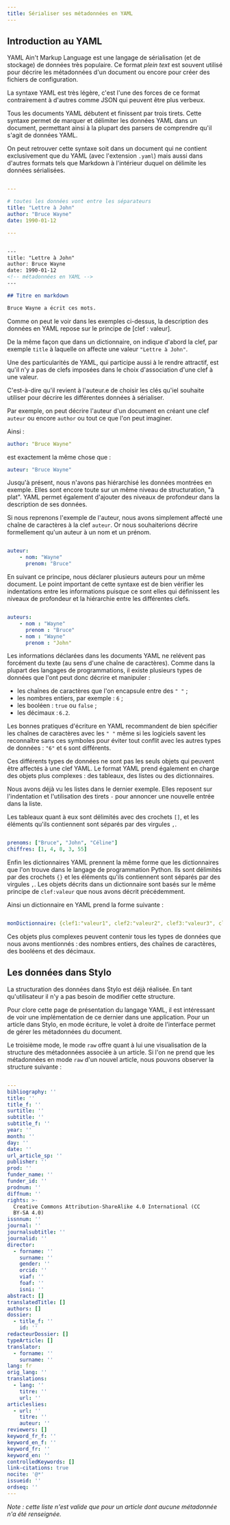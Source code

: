 ```yaml
---
title: Sérialiser ses métadonnées en YAML
---
```


## Introduction au YAML

YAML Ain't Markup Language est une langage de sérialisation (et de stockage) de données très populaire.
Ce format _plein text_ est souvent utilisé pour décrire les métadonnées d'un document ou encore pour créer des fichiers de configuration.

La syntaxe YAML est très légère, c'est l'une des forces de ce format contrairement à d'autres comme JSON qui peuvent être plus verbeux.

Tous les documents YAML débutent et finissent par trois tirets.
Cette syntaxe permet de marquer et délimiter les données YAML dans un document, permettant ainsi à la plupart des parsers de comprendre qu'il s'agit de données YAML.

On peut retrouver cette syntaxe soit dans un document qui ne contient exclusivement que du YAML (avec l'extension `.yaml`) mais aussi dans d'autres formats tels que Markdown à l'intérieur duquel on délimite les données sérialisées.

```yaml

---

# toutes les données vont entre les séparateurs
title: "Lettre à John"
author: "Bruce Wayne"
date: 1990-01-12

---


```


```md

---
title: "Lettre à John"
author: Bruce Wayne
date: 1990-01-12
<!-- métadonnées en YAML -->
---

## Titre en markdown

Bruce Wayne a écrit ces mots. 


```

Comme on peut le voir dans les exemples ci-dessus, la description des données en YAML repose sur le principe de \[clef : valeur\].

De la même façon que dans un dictionnaire, on indique d'abord la clef, par exemple `title` à laquelle on affecte une valeur `"Lettre à John"`.

Une des particularités de YAML, qui participe aussi à le rendre attractif, est qu'il n'y a pas de clefs imposées dans le choix d'association d'une clef à une valeur. 

C'est-à-dire qu'il revient à l'auteur.e de choisir les clés qu'iel souhaite utiliser pour décrire les différentes données à sérialiser.

Par exemple, on peut décrire l'auteur d'un document en créant une clef `auteur` ou encore `author` ou tout ce que l'on peut imaginer.

Ainsi : 

```yaml
author: "Bruce Wayne"

```
est exactement la même chose que :

```yaml
auteur: "Bruce Wayne"

```

Jusqu'à présent, nous n'avons pas hiérarchisé les données montrées en exemple.
Elles sont encore toute sur un même niveau de structuration, "à plat".
YAML permet également d'ajouter des niveaux de profondeur dans la description de ses données.

Si nous reprenons l'exemple de l'auteur, nous avons simplement affecté une chaîne de caractères à la clef `auteur`.
Or nous souhaiterions décrire formellement qu'un auteur à un nom et un prénom.

```yaml

auteur:
    - nom: "Wayne"
      prenom: "Bruce"

```

En suivant ce principe, nous déclarer plusieurs auteurs pour un même document.
Le point important de cette syntaxe est de bien vérifier les indentations entre les informations puisque ce sont elles qui définissent les niveaux de profondeur et la hiérarchie entre les différentes clefs. 

```yaml

auteurs: 
    - nom : "Wayne"
      prenom : "Bruce" 
    - nom : "Wayne"
      prenom : "John"

```

Les informations déclarées dans les documents YAML ne relévent pas forcément du texte (au sens d'une chaîne de caractères).
Comme dans la plupart des langages de programmations, il existe plusieurs types de données que l'ont peut donc décrire et manipuler : 

- les chaînes de caractères que l'on encapsule entre des `" "` ;
- les nombres entiers, par exemple : `6` ;
- les booléen : `true` ou `false` ;
- les décimaux : `6.2`.

Les bonnes pratiques d'écriture en YAML recommandent de bien spécifier les chaînes de caractères avec les `" "` même si les logiciels savent les reconnaître sans ces symboles pour éviter tout conflit avec les autres types de données : `"6"` et `6` sont différents.

Ces différents types de données ne sont pas les seuls objets qui peuvent être affectés à une clef YAML.
Le format YAML prend également en charge des objets plus complexes : des tableaux, des listes ou des dictionnaires.

Nous avons déjà vu les listes dans le dernier exemple.
Elles reposent sur l'indentation et l'utilisation des tirets `-` pour annoncer une nouvelle entrée dans la liste.

Les tableaux quant à eux sont délimités avec des crochets `[]`, et les éléments qu'ils contiennent sont séparés par des virgules `,`.

```yaml

prenoms: ["Bruce", "John", "Céline"]
chiffres: [1, 4, 8, 3, 55]

```

Enfin les dictionnaires YAML prennent la même forme que les dictionnaires que l'on trouve dans le langage de programmation Python.
Ils sont délimités par des crochets `{}` et les éléments qu'ils contiennent sont séparés par des virgules `,`.
Les objets décrits dans un dictionnaire sont basés sur le même principe de `clef:valeur` que nous avons décrit précédemment.

Ainsi un dictionnaire en YAML prend la forme suivante : 

```yaml

monDictionnaire: {clef1:"valeur1", clef2:"valeur2", clef3:"valeur3", clef4:"valeur4", clef5:8}

```

Ces objets plus complexes peuvent contenir tous les types de données que nous avons mentionnés : des nombres entiers, des chaînes de caractères, des booléens et des décimaux.


## Les données dans Stylo

La structuration des données dans Stylo est déjà réalisée.
En tant qu'utilisateur il n'y a pas besoin de modifier cette structure.

Pour clore cette page de présentation du langage YAML, il est intéressant de voir une implémentation de ce dernier dans une application.
Pour un article dans Stylo, en mode écriture, le volet à droite de l'interface permet de gérer les métadonnées du document.

Le troisième mode, le mode `raw` offre quant à lui une visualisation de la structure des métadonnées associée à un article.
Si l'on ne prend que les métadonnées en mode `raw` d'un nouvel article, nous pouvons observer la structure suivante :

```yaml 

---
bibliography: ''
title: ''
title_f: ''
surtitle: ''
subtitle: ''
subtitle_f: ''
year: ''
month: ''
day: ''
date: ''
url_article_sp: ''
publisher: ''
prod: ''
funder_name: ''
funder_id: ''
prodnum: ''
diffnum: ''
rights: >-
  Creative Commons Attribution-ShareAlike 4.0 International (CC
  BY-SA 4.0)
issnnum: ''
journal: ''
journalsubtitle: ''
journalid: ''
director:
  - forname: ''
    surname: ''
    gender: ''
    orcid: ''
    viaf: ''
    foaf: ''
    isni: ''
abstract: []
translatedTitle: []
authors: []
dossier:
  - title_f: ''
    id: ''
redacteurDossier: []
typeArticle: []
translator:
  - forname: ''
    surname: ''
lang: fr
orig_lang: ''
translations:
  - lang: ''
    titre: ''
    url: ''
articleslies:
  - url: ''
    titre: ''
    auteur: ''
reviewers: []
keyword_fr_f: ''
keyword_en_f: ''
keyword_fr: ''
keyword_en: ''
controlledKeywords: []
link-citations: true
nocite: '@*'
issueid: ''
ordseq: ''
---

```

_Note : cette liste n'est valide que pour un article dont aucune métadonnée n'a été renseignée._

